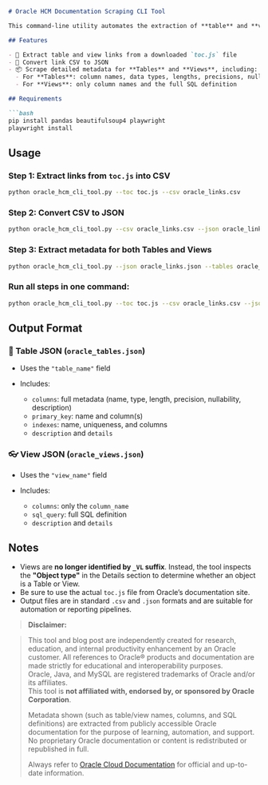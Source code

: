 ````markdown
# Oracle HCM Documentation Scraping CLI Tool

This command-line utility automates the extraction of **table** and **view** metadata from the Oracle Cloud HCM documentation site to be used for downstream purposes.

## Features

- 🔗 Extract table and view links from a downloaded `toc.js` file
- 🔄 Convert link CSV to JSON
- 📦 Scrape detailed metadata for **Tables** and **Views**, including:
  - For **Tables**: column names, data types, lengths, precisions, nullability, descriptions, primary keys, indexes, and additional details
  - For **Views**: only column names and the full SQL definition

## Requirements

```bash
pip install pandas beautifulsoup4 playwright
playwright install
````

## Usage

### Step 1: Extract links from `toc.js` into CSV

```bash
python oracle_hcm_cli_tool.py --toc toc.js --csv oracle_links.csv
```

### Step 2: Convert CSV to JSON

```bash
python oracle_hcm_cli_tool.py --csv oracle_links.csv --json oracle_links.json
```

### Step 3: Extract metadata for both Tables and Views

```bash
python oracle_hcm_cli_tool.py --json oracle_links.json --tables oracle_tables.json --views oracle_views.json
```

### Run all steps in one command:

```bash
python oracle_hcm_cli_tool.py --toc toc.js --csv oracle_links.csv --json oracle_links.json --tables oracle_tables.json --views oracle_views.json
```

## Output Format

### 🧾 Table JSON (`oracle_tables.json`)

* Uses the `"table_name"` field
* Includes:

  * `columns`: full metadata (name, type, length, precision, nullability, description)
  * `primary_key`: name and column(s)
  * `indexes`: name, uniqueness, and columns
  * `description` and `details`

### 👓 View JSON (`oracle_views.json`)

* Uses the `"view_name"` field
* Includes:

  * `columns`: only the `column_name`
  * `sql_query`: full SQL definition
  * `description` and `details`

## Notes

* Views are **no longer identified by `_VL` suffix**. Instead, the tool inspects the **"Object type"** in the Details section to determine whether an object is a Table or View.
* Be sure to use the actual `toc.js` file from Oracle’s documentation site.
* Output files are in standard `.csv` and `.json` formats and are suitable for automation or reporting pipelines.

> **Disclaimer:**  

> This tool and blog post are independently created for research, education, and internal productivity enhancement by an Oracle customer.
> All references to Oracle® products and documentation are made strictly for educational and interoperability purposes.  
> Oracle, Java, and MySQL are registered trademarks of Oracle and/or its affiliates.  
> This tool is **not affiliated with, endorsed by, or sponsored by Oracle Corporation**.  
>  
> Metadata shown (such as table/view names, columns, and SQL definitions) are extracted from publicly accessible Oracle documentation for the purpose of learning, automation, and support.  
> No proprietary Oracle documentation or content is redistributed or republished in full.  
>  
> Always refer to [Oracle Cloud Documentation](https://docs.oracle.com/en/cloud/saas/human-resources/oedmh/) for official and up-to-date information.

```